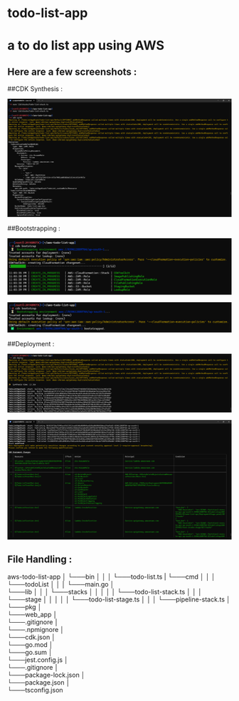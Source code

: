 # todo-list-app
# a to do list app using AWS
## Here are a few screenshots : 


##CDK Synthesis :

![CDK Synthesis](pics/cdk%20synthesis.png)


##Bootstrapping :

![Bootstrapping into CDK](pics/bootstrapping%20into%20cdk.png)

![CDK Bootstrapped](pics/bootstrapped%20into%20CDK.png)


##Deployment :

![CDK Deployment](pics/CDK%20deployment.png)

![Creation of objects in AWS](pics/creation%20of%20objects%20in%20AWS.png)


## File Handling : 

aws-todo-list-app
│
└───bin
│   │
│   └───todo-list.ts
|
└───cmd
│   │
│   └───todoList
│     │
│     └───main.go
│   
└───lib
│   │
│   └───stacks
│   │ │
│   │ └───todo-list-stack.ts
│   │
│   └───stage
│   │ │
│   │ └───todo-list-stage.ts
│   │
│   └───pipeline-stack.ts
│   
└───pkg
│   
└───web_app
│   
└───.gitignore
│   
└───.npmignore
│   
└───cdk.json
│   
└───go.mod
│   
└───go.sum
│   
└───jest.config.js
│   
└───.gitignore
│   
└───package-lock.json
│   
└───package.json
│   
└───tsconfig.json



































